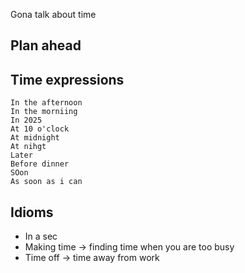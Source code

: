 Gona talk about time
## Plan ahead

## Time expressions
	In the afternoon
	In the morniing
	In 2025
	At 10 o'clock
	At midnight
	At nihgt
	Later
	Before dinner
	SOon
	As soon as i can


## Idioms
- In a sec
- Making time -> finding time when you are too busy
- Time off -> time away from work